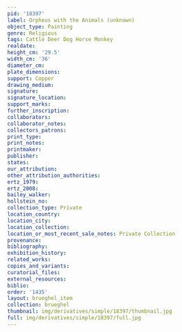```yaml
---
pid: '18397'
label: Orpheus with the Animals (unknown)
object_type: Painting
genre: Religious
tags: Cattle Deer Dog Horse Monkey
realdate: 
height_cm: '29.5'
width_cm: '36'
diameter_cm: 
plate_dimensions: 
support: Copper
drawing_medium: 
signature: 
signature_location: 
support_marks: 
further_inscription: 
collaborators: 
collaborator_notes: 
collectors_patrons: 
print_type: 
print_notes: 
printmaker: 
publisher: 
states: 
our_attribution: 
other_attribution_authorities: 
ertz_1979: 
ertz_2008: 
bailey_walker: 
hollstein_no: 
collection_type: Private
location_country: 
location_city: 
location_collection: 
location_or_most_recent_sale_notes: Private Collection
provenance: 
bibliography: 
exhibition_history: 
related_works: 
copies_and_variants: 
curatorial_files: 
external_resources: 
biblio: 
order: '1435'
layout: brueghel_item
collection: brueghel
thumbnail: img/derivatives/simple/18397/thumbnail.jpg
full: img/derivatives/simple/18397/full.jpg
---
```

